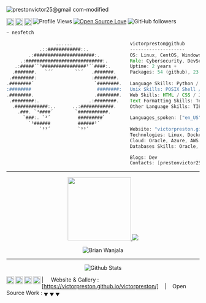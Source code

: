 ![prestonvictor25@gmail com-modified](https://github.com/victorpreston/victorpreston/assets/112781610/08bdfd62-1191-4b39-b67a-2dceeee8c1bc)

![Profile Views](https://komarev.com/ghpvc/?username=victorpreston&color=blue)
[![Open Source Love](https://img.shields.io/badge/Open%20Source-%E2%9D%A4-red.svg)](https://en.wikipedia.org/wiki/Open_source)
![GitHub followers](https://img.shields.io/github/followers/victorpreston?label=Followers&style=social)
<a href="https://twitter.com/vpreston254" target="_blank" rel="noopener noreferrer">
  <img align="left" alt="Preston's' Twitter" width="20px" src="https://simpleicons.now.sh/twitter/495f7e" />
</a>
<a href="https://www.linkedin.com/in/victor-preston-273054253/" target="_blank">
  <img align="left" alt="Preston's' LinkedIn" width="20px" src="https://simpleicons.now.sh/linkedin/495f7e" />
</a>
<a href="https://codepen.io/victorpreston" target="_blank">
  <img align="left" alt="Preston's Codepen" width="20px" src="https://simpleicons.now.sh/codepen/495f7e" />
</a>

```groovy
~ neofetch

                  ......                     victorpreston@github
            .::############::.               --------------------
        .:######################:.           OS: Linux, CentOS, Windows
     .:############################:.        Role: Cybersecurity, DevSecOps 
   .:#####´`³################³´`####:.       Uptime: 2 years +
  .#######.   `´´        ``´   .#######.     Packages: 54 (github), 23 (aur)
 .########:                    :########.
.########´                      `########.   Language Skills: Python / Java / C / C++ / Go Lang
:########                        ########:   Unix Skills: POSIX Shell / Bash / AWK / Regex / Perl
.########.                      .########.   Web Skills: HTML / CSS / JavaScript / PHP  
 .########:.                  .:########.    Text Formatting Skills: TeX / roff
  .############:..      ..:############.     Other Language Skills: TIBasic / Batch
    .###. `³####´        `###########.
      `###:. `³´          #########`         Languages_spoken: ["en_US", "es_ES"]
        `³######          ######³´
            `³³´          `³³´               Website: "victorpreston.github.io/victorpreston/"
                                             Technologies: Linux, Docker, Splunk, Graylog, ArcSight
                                             Cloud: Oracle, Azure, AWS
                                             Databases Skills: Oracle, MySQl, SQLite, MongoDB, Cassandra

                                             Blogs: Dev
                                             Contacts: [prestonvictor25@gmail.com, +254743575434]

```

--------
<div>                
<p align="center">
<a href="https://github.com/victorpreston">
<img height="165" src="https://github-readme-stats.vercel.app/api?username=victorpreston&show_icons=true&include_all_commits=true&theme=react&cache_seconds=3200&hide_border=true" />
</a>
<a href="https://github.com/victorpreston">
<img src="https://github-readme-stats.vercel.app/api/top-langs/?username=victorpreston&layout=compact&theme=react&hide_border=true" />
</a>
</p>
</div>
<div align="center">
  <img height="auto" 
       src="https://github-readme-streak-stats.herokuapp.com/?user=victorpreston&theme=black-ice&hide_border=true&stroke=0000&background=0D1117&ring=00bfbf&fire=00bfbf&currStreakLabel=00bfbf" alt="Brian Wanjala" />
</div>



-------------
<p align="center">
        <img src="https://raw.githubusercontent.com/mayhemantt/mayhemantt/Update/svg/Bottom.svg" alt="Github Stats"/>
</p>        

<a href="https://twitter.com/vpreston254">
  <img align="left" alt="Preston's' Twitter" width="20px" src="https://simpleicons.now.sh/twitter/495f7e" />
</a>
<a href="https://www.facebook.com/victor.preston.925?_rdc=1&_rdr">
  <img align="left" alt="Preston's Facebook" width="20px" src="https://simpleicons.now.sh/facebook/495f7e" />
</a>
<a href="https://www.linkedin.com/in/victor-preston-273054253/">
  <img align="left" alt="Preston's' LinkedIn" width="20px" src="https://simpleicons.now.sh/linkedin/495f7e" />
</a>
<a href="https://codepen.io/victorpreston">
  <img align="left" alt="Preston's Codepen" width="20px" src="https://simpleicons.now.sh/codepen/495f7e" />
</a>

| &nbsp;&nbsp;&nbsp; Website & Gallery : [https://victorpreston.github.io/victorpreston/] &nbsp;&nbsp;&nbsp;|&nbsp;&nbsp;&nbsp; Open Source Work : <sub>&#9660; &#9660; &#9660;</sub>



